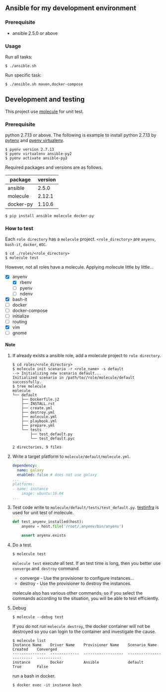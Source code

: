 
## Ansible for my development environment
### Prerequisite

* ansible 2.5.0 or above

### Usage

Run all tasks:
```
$ ./ansible.sh
```

Run specific task:
```
$ ./ansible.sh maven,docker-compose
```

## Development and testing

This project use [molecule](https://github.com/metacloud/molecule) for unit test. 

### Prerequisite

python 2.7.13 or above.
The following is example to install python 2.7.13 by [pytenv](https://github.com/pyenv/pyenv) and [pyenv virtualenv](https://github.com/pyenv/pyenv-virtualenv).

```
$ pyenv version 2.7.13
$ pyenv virtualenv ansible-py2
$ pyenv activate ansible-py2
```

Required packages and versions are as follows.

package   | version
----------|---------
ansible   | 2.5.0
molecule  | 2.12.1
docker-py | 1.10.6

```
$ pip install ansible molecule docker-py
```

### How to test

Each `role directory` has a `molecule` project. `<role_directory>` are `anyenv`, `bash-it`, `docker`, etc.

```
$ cd ./roles/<role_directory>
$ molecule test
```

However, not all roles have a molecule. Applying molecule little by little...

* [x] anyenv
  * [x] rbenv
  * [ ] pyenv
  * [ ] ndenv
* [x] bash-it
* [ ] docker
* [ ] docker-compose
* [ ] initialize
* [ ] routing
* [x] vim
* [ ] gnome

#### Note

1. If already exists a ansible role, add a molecule project to `role directory`.

    ```
    $ cd roles/<role_directory>
    $ molecule init scenario -r <role_name> -s default
    --> Initializing new scenario default...
    Initialized scenario in /path/to//role/molecule/default successfully.
    $ tree molecule
    molecule
    └── default
        ├── Dockerfile.j2
        ├── INSTALL.rst
        ├── create.yml
        ├── destroy.yml
        ├── molecule.yml
        ├── playbook.yml
        ├── prepare.yml
        └── tests
            ├── test_default.py
            └── test_default.pyc

    2 directories, 9 files
    ```

1. Write a target platform to `molecule/default/molecule.yml`.

    ```yaml
    dependency:
      name: galaxy
      enabled: false # does not use galaxy
    ...
    platforms:
    - name: instance
        image: ubuntu:16.04
    ...
    ```

1. Test code write to `molecule/default/tests/test_default.py`. 
[testinfra](https://github.com/philpep/testinfra) is used for unit test of molecule.

    ```py
    def test_anyenv_installed(host):
        anyenv = host.file('/root/.anyenv/bin/anyenv')

        assert anyenv.exists
    ```

1. Do a test.

    ```
    $ molecule test
    ```

    `molecule test` execute all test. If an test time is long, then you better use `converge` and` destroy` command.

    * converge - Use the provisioner to configure instances...
    * destroy - Use the provisioner to destroy the instances.

    molecule also has various other commands, so if you select the commands according to the situation, you will be able to test efficiently.

1. Debug

    ```
    $ molecule --debug test
    ```

    If you do not run `molecule destroy`, the docker container will not be destroyed so you can login to the container and investigate the cause.

    ```
    $ molecule list
    Instance Name    Driver Name    Provisioner Name    Scenario Name    Created    Converged
    ---------------  -------------  ------------------  ---------------  ---------  -----------
    instance         Docker         Ansible             default          True       False
    ```

    run a bash in docker.

    ```
    $ docker exec -it instance bash
    ```

